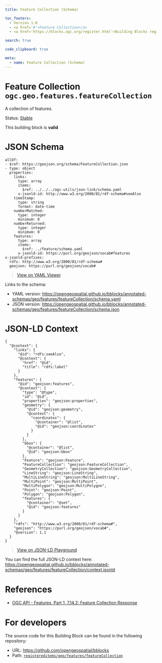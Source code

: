 ```yaml
---
title: Feature Collection (Schema)

toc_footers:
  - Version 1.0
  - <a href='#'>Feature Collection</a>
  - <a href='https://blocks.ogc.org/register.html'>Building Blocks register</a>

search: true

code_clipboard: true

meta:
  - name: Feature Collection (Schema)
---
```



# Feature Collection `ogc.geo.features.featureCollection`

A collection of features.

<p class="status">
    <span data-rainbow-uri="http://www.opengis.net/def/status">Status</span>:
    <a href="http://www.opengis.net/def/status/stable" target="_blank" data-rainbow-uri>Stable</a>
</p>

<aside class="success">
This building block is <strong>valid</strong>
</aside>


# JSON Schema

```yaml--schema
allOf:
- $ref: https://geojson.org/schema/FeatureCollection.json
- type: object
  properties:
    links:
      type: array
      items:
        $ref: ../../../ogc-utils/json-link/schema.yaml
      x-jsonld-id: http://www.w3.org/2000/01/rdf-schema#seeAlso
    timeStamp:
      type: string
      format: date-time
    numberMatched:
      type: integer
      minimum: 0
    numberReturned:
      type: integer
      minimum: 0
    features:
      type: array
      items:
        $ref: ../feature/schema.yaml
      x-jsonld-id: https://purl.org/geojson/vocab#features
x-jsonld-prefixes:
  rdfs: http://www.w3.org/2000/01/rdf-schema#
  geojson: https://purl.org/geojson/vocab#

```

> <a target="_blank" href="https://avillar.github.io/TreedocViewer/?dataParser=yaml&amp;data=allOf%3A%0A-+%24ref%3A+https%3A%2F%2Fgeojson.org%2Fschema%2FFeatureCollection.json%0A-+type%3A+object%0A++properties%3A%0A++++links%3A%0A++++++type%3A+array%0A++++++items%3A%0A++++++++%24ref%3A+..%2F..%2F..%2Fogc-utils%2Fjson-link%2Fschema.yaml%0A++++++x-jsonld-id%3A+http%3A%2F%2Fwww.w3.org%2F2000%2F01%2Frdf-schema%23seeAlso%0A++++timeStamp%3A%0A++++++type%3A+string%0A++++++format%3A+date-time%0A++++numberMatched%3A%0A++++++type%3A+integer%0A++++++minimum%3A+0%0A++++numberReturned%3A%0A++++++type%3A+integer%0A++++++minimum%3A+0%0A++++features%3A%0A++++++type%3A+array%0A++++++items%3A%0A++++++++%24ref%3A+..%2Ffeature%2Fschema.yaml%0A++++++x-jsonld-id%3A+https%3A%2F%2Fpurl.org%2Fgeojson%2Fvocab%23features%0Ax-jsonld-prefixes%3A%0A++rdfs%3A+http%3A%2F%2Fwww.w3.org%2F2000%2F01%2Frdf-schema%23%0A++geojson%3A+https%3A%2F%2Fpurl.org%2Fgeojson%2Fvocab%23%0A">View on YAML Viewer</a>

Links to the schema:

* YAML version: <a href="https://opengeospatial.github.io/bblocks/annotated-schemas/geo/features/featureCollection/schema.yaml" target="_blank">https://opengeospatial.github.io/bblocks/annotated-schemas/geo/features/featureCollection/schema.yaml</a>
* JSON version: <a href="https://opengeospatial.github.io/bblocks/annotated-schemas/geo/features/featureCollection/schema.json" target="_blank">https://opengeospatial.github.io/bblocks/annotated-schemas/geo/features/featureCollection/schema.json</a>


# JSON-LD Context

```json--ldContext
{
  "@context": {
    "links": {
      "@id": "rdfs:seeAlso",
      "@context": {
        "href": "@id",
        "title": "rdfs:label"
      }
    },
    "features": {
      "@id": "geojson:features",
      "@context": {
        "type": "@type",
        "id": "@id",
        "properties": "geojson:properties",
        "geometry": {
          "@id": "geojson:geometry",
          "@context": {
            "coordinates": {
              "@container": "@list",
              "@id": "geojson:coordinates"
            }
          }
        },
        "bbox": {
          "@container": "@list",
          "@id": "geojson:bbox"
        },
        "Feature": "geojson:Feature",
        "FeatureCollection": "geojson:FeatureCollection",
        "GeometryCollection": "geojson:GeometryCollection",
        "LineString": "geojson:LineString",
        "MultiLineString": "geojson:MultiLineString",
        "MultiPoint": "geojson:MultiPoint",
        "MultiPolygon": "geojson:MultiPolygon",
        "Point": "geojson:Point",
        "Polygon": "geojson:Polygon",
        "features": {
          "@container": "@set",
          "@id": "geojson:features"
        }
      }
    },
    "rdfs": "http://www.w3.org/2000/01/rdf-schema#",
    "geojson": "https://purl.org/geojson/vocab#",
    "@version": 1.1
  }
}
```

> <a target="_blank" href="https://json-ld.org/playground/#json-ld=%7B%0A++%22%40context%22%3A+%7B%0A++++%22links%22%3A+%7B%0A++++++%22%40id%22%3A+%22rdfs%3AseeAlso%22%2C%0A++++++%22%40context%22%3A+%7B%0A++++++++%22href%22%3A+%22%40id%22%2C%0A++++++++%22title%22%3A+%22rdfs%3Alabel%22%0A++++++%7D%0A++++%7D%2C%0A++++%22features%22%3A+%7B%0A++++++%22%40id%22%3A+%22geojson%3Afeatures%22%2C%0A++++++%22%40context%22%3A+%7B%0A++++++++%22type%22%3A+%22%40type%22%2C%0A++++++++%22id%22%3A+%22%40id%22%2C%0A++++++++%22properties%22%3A+%22geojson%3Aproperties%22%2C%0A++++++++%22geometry%22%3A+%7B%0A++++++++++%22%40id%22%3A+%22geojson%3Ageometry%22%2C%0A++++++++++%22%40context%22%3A+%7B%0A++++++++++++%22coordinates%22%3A+%7B%0A++++++++++++++%22%40container%22%3A+%22%40list%22%2C%0A++++++++++++++%22%40id%22%3A+%22geojson%3Acoordinates%22%0A++++++++++++%7D%0A++++++++++%7D%0A++++++++%7D%2C%0A++++++++%22bbox%22%3A+%7B%0A++++++++++%22%40container%22%3A+%22%40list%22%2C%0A++++++++++%22%40id%22%3A+%22geojson%3Abbox%22%0A++++++++%7D%2C%0A++++++++%22Feature%22%3A+%22geojson%3AFeature%22%2C%0A++++++++%22FeatureCollection%22%3A+%22geojson%3AFeatureCollection%22%2C%0A++++++++%22GeometryCollection%22%3A+%22geojson%3AGeometryCollection%22%2C%0A++++++++%22LineString%22%3A+%22geojson%3ALineString%22%2C%0A++++++++%22MultiLineString%22%3A+%22geojson%3AMultiLineString%22%2C%0A++++++++%22MultiPoint%22%3A+%22geojson%3AMultiPoint%22%2C%0A++++++++%22MultiPolygon%22%3A+%22geojson%3AMultiPolygon%22%2C%0A++++++++%22Point%22%3A+%22geojson%3APoint%22%2C%0A++++++++%22Polygon%22%3A+%22geojson%3APolygon%22%2C%0A++++++++%22features%22%3A+%7B%0A++++++++++%22%40container%22%3A+%22%40set%22%2C%0A++++++++++%22%40id%22%3A+%22geojson%3Afeatures%22%0A++++++++%7D%0A++++++%7D%0A++++%7D%2C%0A++++%22rdfs%22%3A+%22http%3A%2F%2Fwww.w3.org%2F2000%2F01%2Frdf-schema%23%22%2C%0A++++%22geojson%22%3A+%22https%3A%2F%2Fpurl.org%2Fgeojson%2Fvocab%23%22%2C%0A++++%22%40version%22%3A+1.1%0A++%7D%0A%7D">View on JSON-LD Playground</a>

You can find the full JSON-LD context here:
<a href="https://opengeospatial.github.io/bblocks/annotated-schemas/geo/features/featureCollection/context.jsonld" target="_blank">https://opengeospatial.github.io/bblocks/annotated-schemas/geo/features/featureCollection/context.jsonld</a>

# References

* [OGC API - Features, Part 1, 7.14.2: Feature Collection Response](https://docs.ogc.org/is/17-069r3/17-069r3.html#_response_5)

# For developers

The source code for this Building Block can be found in the following repository:

* URL: <a href="https://github.com/opengeospatial/bblocks" target="_blank">https://github.com/opengeospatial/bblocks</a>
* Path:
<code><a href="https://github.com/opengeospatial/bblocks/blob/HEAD/registereditems/geo/features/featureCollection" target="_blank">registereditems/geo/features/featureCollection</a></code>

